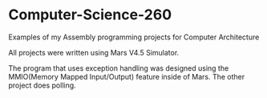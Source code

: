 # Computer-Science-260
Examples of my Assembly programming projects for Computer Architecture

All projects were written using Mars V4.5 Simulator.

The program that uses exception handling was designed using the MMIO(Memory Mapped Input/Output) feature inside of Mars.
The other project does polling.
